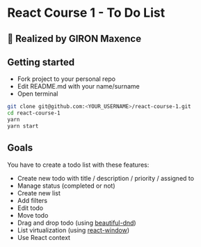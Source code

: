 # React Course 1 - To Do List

## 🚀 Realized by GIRON Maxence

## Getting started

- Fork project to your personal repo
- Edit README.md with your name/surname
- Open terminal

```sh
git clone git@github.com:<YOUR_USERNAME>/react-course-1.git
cd react-course-1
yarn
yarn start
```

## Goals

You have to create a todo list with these features:
- Create new todo with title / description / priority / assigned to
- Manage status (completed or not)
- Create new list
- Add filters
- Edit todo
- Move todo
- Drag and drop todo (using [beautiful-dnd](https://github.com/atlassian/react-beautiful-dnd))
- List virtualization (using [react-window](https://github.com/bvaughn/react-window))
- Use React context
